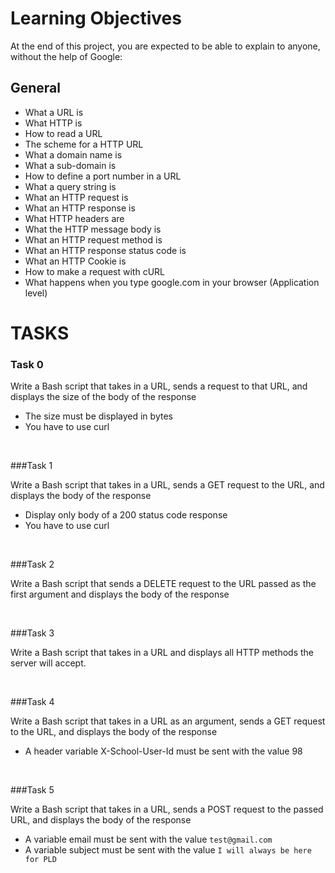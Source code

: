 # Learning Objectives

At the end of this project, you are expected to be able to explain to anyone, without the help of Google:

## General

- What a URL is
- What HTTP is
- How to read a URL
- The scheme for a HTTP URL
- What a domain name is
- What a sub-domain is
- How to define a port number in a URL
- What a query string is
- What an HTTP request is
- What an HTTP response is
- What HTTP headers are
- What the HTTP message body is
- What an HTTP request method is
- What an HTTP response status code is
- What an HTTP Cookie is
- How to make a request with cURL
- What happens when you type google.com in your browser (Application level)

# TASKS

### Task 0

Write a Bash script that takes in a URL, sends a request to that URL, and displays the size of the body of the response

- The size must be displayed in bytes
- You have to use curl

<br>

###Task 1

Write a Bash script that takes in a URL, sends a GET request to the URL, and displays the body of the response

- Display only body of a 200 status code response
- You have to use curl

<br>

###Task 2

Write a Bash script that sends a DELETE request to the URL passed as the first argument and displays the body of the response

<br>

###Task 3

Write a Bash script that takes in a URL and displays all HTTP methods the server will accept.

<br>

###Task 4

Write a Bash script that takes in a URL as an argument, sends a GET request to the URL, and displays the body of the response

- A header variable X-School-User-Id must be sent with the value 98

<br>

###Task 5

Write a Bash script that takes in a URL, sends a POST request to the passed URL, and displays the body of the response

- A variable email must be sent with the value ```test@gmail.com```
- A variable subject must be sent with the value ```I will always be here for PLD```


